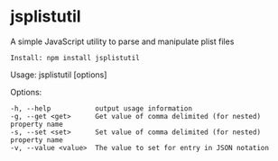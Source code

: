 # jsplistutil
A simple JavaScript utility to parse and manipulate plist files

	Install: npm install jsplistutil

  Usage: jsplistutil [options] <file>

  Options:

    -h, --help           output usage information
    -g, --get <get>      Get value of comma delimited (for nested) property name
    -s, --set <set>      Set value of comma delimited (for nested) property name
    -v, --value <value>  The value to set for entry in JSON notation
